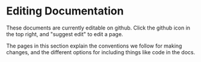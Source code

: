 # Editing Documentation

These documents are currently editable on github.
Click the github icon in the top right, and "suggest edit" to edit a page.

The pages in this section explain the conventions we follow for making changes,
and the different options for including things like code in the docs.

